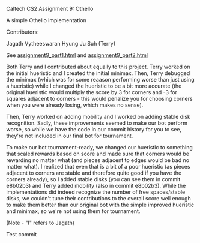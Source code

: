 Caltech CS2 Assignment 9: Othello

A simple Othello implementation

Contributors:

Jagath Vytheeswaran
Hyung Ju Suh (Terry)

See [assignment9_part1.html](http://htmlpreview.github.io/?https://github.com/caltechcs2/othello/blob/master/assignment9_part1.html) and [assignment9_part2.html](http://htmlpreview.github.io/?https://github.com/caltechcs2/othello/blob/master/assignment9_part2.html)

Both Terry and I contributed about equally to this project. Terry worked on the initial hueristic and I created the initial minimax. Then, Terry debugged the minimax (which was for some reaason performing worse than just using a hueristic) while I changed the hueristic to be a bit more accurate (the original hueristic would multiply the score by 3 for corners and -3 for squares adjacent to corners - this would penalize you for choosing corners when you were already losing, which makes no sense).

Then, Terry worked on adding mobility and I worked on adding stable disk recognition. Sadly, these improvements seemed to make our bot perform worse, so while we have the code in our commit history for you to see, they're not included in our final bot for tournament.

To make our bot tournament-ready, we changed our hueristic to something that scaled rewards based on score and made sure that corners would be rewarding no matter what (and pieces adjacent to edges would be bad no matter what). I realized that even that is a bit of a poor hueristic (as pieces adjacent to corners are stable and therefore quite good if you have the corners already), so I added stable disks (you can see them in commit e8b02b3) and Terry added mobility (also in commit e8b02b3). While the implementations did indeed recognize the number of free spaces/stable disks, we couldn't tune their contributions to the overall score well enough to make them better than our original bot with the simple improved hueristic and minimax, so we're not using them for tournament.

(Note - "I" refers to Jagath)

Test commit

